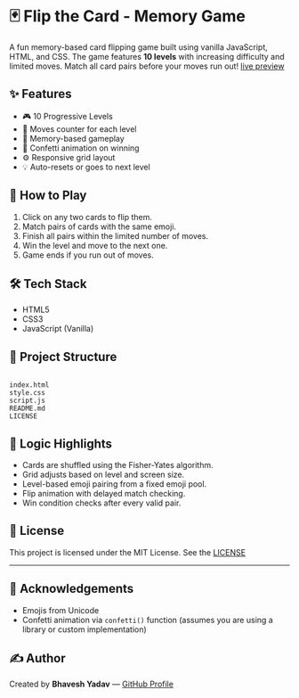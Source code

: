 # 🃏 Flip the Card - Memory Game

A fun memory-based card flipping game built using vanilla JavaScript, HTML, and CSS. The game features **10 levels** with increasing difficulty and limited moves. Match all card pairs before your moves run out!
[live preview](https://ybhavesh-0915.github.io/Flip-The-Card-JS/) 

## ✨ Features

- 🎮 10 Progressive Levels
- 🔢 Moves counter for each level
- 🧠 Memory-based gameplay
- 🎉 Confetti animation on winning
- ⚙️ Responsive grid layout
- 💡 Auto-resets or goes to next level

## 🚀 How to Play

1. Click on any two cards to flip them.
2. Match pairs of cards with the same emoji.
3. Finish all pairs within the limited number of moves.
4. Win the level and move to the next one.
5. Game ends if you run out of moves.

## 🛠️ Tech Stack

- HTML5
- CSS3
- JavaScript (Vanilla)

## 📁 Project Structure

```

index.html
style.css
script.js
README.md
LICENSE

```

## 🧠 Logic Highlights

- Cards are shuffled using the Fisher-Yates algorithm.
- Grid adjusts based on level and screen size.
- Level-based emoji pairing from a fixed emoji pool.
- Flip animation with delayed match checking.
- Win condition checks after every valid pair.
  
## 📜 License

This project is licensed under the MIT License. See the [LICENSE](LICENSE)

---

## 🙌 Acknowledgements

- Emojis from Unicode
- Confetti animation via `confetti()` function (assumes you are using a library or custom implementation)

## ✍️ Author

Created by **Bhavesh Yadav** — [GitHub Profile](https://github.com/ybhavesh-0915)
